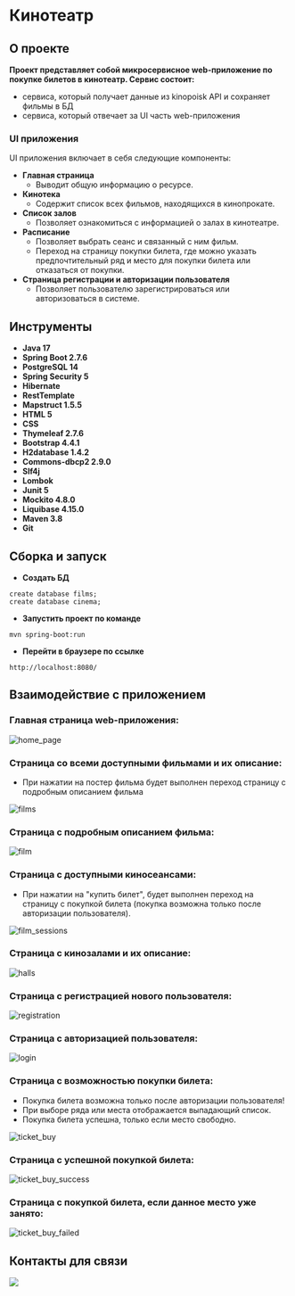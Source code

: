 # Кинотеатр

## О проекте

**Проект представляет собой микросервисное web-приложение по покупке билетов в кинотеатр. Сервис состоит:**

* сервиса, который получает данные из kinopoisk API и сохраняет фильмы в БД
* сервиса, который отвечает за UI часть web-приложения

### UI приложения

UI приложения включает в себя следующие компоненты:

- **Главная страница**
  - Выводит общую информацию о ресурсе.
- **Кинотека**
  - Содержит список всех фильмов, находящихся в кинопрокате.
- **Список залов**
  - Позволяет ознакомиться с информацией о залах в кинотеатре.
- **Расписание**
  - Позволяет выбрать сеанс и связанный с ним фильм.
  - Переход на страницу покупки билета, где можно указать предпочтительный ряд и место для покупки билета или отказаться от покупки.
- **Страница регистрации и авторизации пользователя**
  - Позволяет пользователю зарегистрироваться или авторизоваться в системе.

## Инструменты

- **Java 17**
- **Spring Boot 2.7.6**
- **PostgreSQL 14**
- **Spring Security 5**
- **Hibernate**
- **RestTemplate**
- **Mapstruct 1.5.5**
- **HTML 5**
- **CSS**
- **Thymeleaf 2.7.6**
- **Bootstrap 4.4.1**
- **H2database 1.4.2**
- **Commons-dbcp2 2.9.0**
- **Slf4j**
- **Lombok**
- **Junit 5**
- **Mockito 4.8.0**
- **Liquibase 4.15.0**
- **Maven 3.8**
- **Git**

## Сборка и запуск<br>

- **Создать БД**

``` shell 
create database films;
create database cinema;
```

- **Запустить проект по команде**

``` shell 
mvn spring-boot:run
```

- **Перейти в браузере по ссылке**

``` shell 
http://localhost:8080/
```

## Взаимодействие с приложением<br>

### Главная страница web-приложения:

![home_page](cinema-main-service/src/main/resources/static/application_pictures/home_page.png)

### Страница со всеми доступными фильмами и их описание:

- При нажатии на постер фильма будет выполнен переход страницу с подробным описанием фильма

![films](cinema-main-service/src/main/resources/static/application_pictures/films.png)

### Страница с подробным описанием фильма:

![film](cinema-main-service/src/main/resources/static/application_pictures/film.png)

### Страница с доступными киносеансами:

- При нажатии на "купить билет", будет выполнен переход на страницу с покупкой билета (покупка возможна только после
  авторизации пользователя).

![film_sessions](cinema-main-service/src/main/resources/static/application_pictures/film_sessions.png)

### Страница с кинозалами и их описание:

![halls](cinema-main-service/src/main/resources/static/application_pictures/halls.png)

### Страница с регистрацией нового пользователя:

![registration](cinema-main-service/src/main/resources/static/application_pictures/registration.png)

### Страница с авторизацией пользователя:

![login](cinema-main-service/src/main/resources/static/application_pictures/login.png)

### Страница с возможностью покупки билета:

- Покупка билета возможна только после авторизации пользователя!
- При выборе ряда или места отображается выпадающий список.
- Покупка билета успешна, только если место свободно. <br/>

![ticket_buy](cinema-main-service/src/main/resources/static/application_pictures/ticket_buy.png)

### Страница с успешной покупкой билета:

![ticket_buy_success](cinema-main-service/src/main/resources/static/application_pictures/ticket_buy_success.png)

### Страница с покупкой билета, если данное место уже занято:

![ticket_buy_failed](cinema-main-service/src/main/resources/static/application_pictures/ticket_buy_failed.png)

## Контакты для связи<br>

<a href="https://t.me/OvercomingJunk" target="blank"><img src="https://img.icons8.com/clouds/50/000000/telegram-app.png"/></a>

